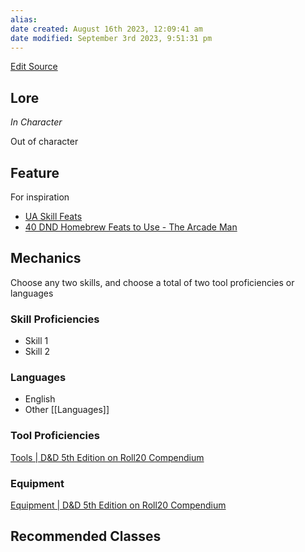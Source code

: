 ```yaml
---
alias: 
date created: August 16th 2023, 12:09:41 am
date modified: September 3rd 2023, 9:51:31 pm
---
```

[Edit Source](https://github.com/bradhaas/TheCompendium-v2/blob/main/Custom%20Backgrounds/Homebrew%20Background%20Template.md)
## Lore
*In Character*

Out of character
## Feature
For inspiration
- [UA Skill Feats](https://media.wizards.com/2017/dnd/downloads/UA-SkillFeats.pdf)
- [40 DND Homebrew Feats to Use - The Arcade Man](https://thearcademan.net/dnd-homebrew-feats/)
## Mechanics
Choose any two skills, and choose a total of two tool proficiencies or languages
### Skill Proficiencies
- Skill 1
- Skill 2
### Languages
- English
- Other [[Languages]]
### Tool Proficiencies
[Tools | D&D 5th Edition on Roll20 Compendium](https://roll20.net/compendium/dnd5e/Tools#content)

### Equipment
[Equipment | D&D 5th Edition on Roll20 Compendium](https://roll20.net/compendium/dnd5e/Equipment#content)
## Recommended Classes
